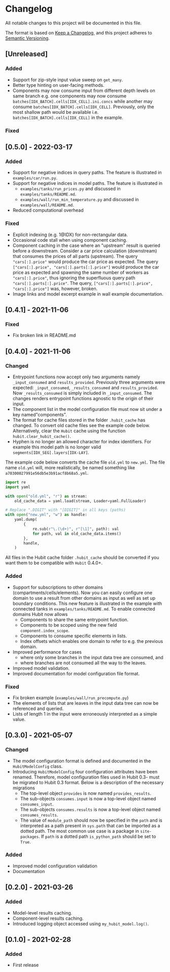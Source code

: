 # Changelog

All notable changes to this project will be documented in this file.

The format is based on [Keep a Changelog](https://keepachangelog.com/en/1.0.0/),
and this project adheres to [Semantic Versioning](https://semver.org/spec/v2.0.0.html).

## [Unreleased]

### Added

- Support for zip-style input value sweep on `get_many`.
- Better type hinting on user-facing methods.
- Components may now consume input from different depth levels on same branch e.g. one components may now consume `batches[IDX_BATCH].cells[IDX_CELL].ini.concs` while another may consume `batches[IDX_BATCH].cells[IDX_CELL]`. Previously, only the most shallow path would be available i.e. `batches[IDX_BATCH].cells[IDX_CELL]` in the example.

### Fixed

## [0.5.0] - 2022-03-17

### Added

- Support for negative indices in query paths. The feature is illustrated in `examples/car/run.py`.
- Support for negative indices in model paths. The feature is illustrated in
  - `examples/tanks/run_prices.py` and discussed in `examples/tanks/README.md`.
  - `examples/wall/run_min_temperature.py` and discussed in `examples/wall/README.md`.
- Reduced computational overhead

### Fixed

- Explicit indexing (e.g. 1@IDX) for non-rectangular data.
- Occasional code stall when using component caching.
- Component caching in the case where an "upstream" result is queried
before a downstream. Consider a car price calculation (downstream) that consumes the prices of
all parts (upstream). The query `"cars[:].price"` would produce the car price as expected. The query `["cars[:].price", "cars[:].parts[:].price"]` would produce the car price as expected and spawning the same number of workers as `"cars[:].price"`, thus ignoring the superfluous query path `"cars[:].parts[:].price"`. The query, `["cars[:].parts[:].price", "cars[:].price"]` was, however, broken.
- Image links and model excerpt example in wall example documentation.

## [0.4.1] - 2021-11-06

### Fixed

- Fix broken link in README.md

## [0.4.0] - 2021-11-06

### Changed

- Entrypoint functions now accept only two arguments namely `_input_consumed` and `results_provided`. Previously three arguments were expected: `_input_consumed`, `_results_consumed` and `results_provided`. Now `_results_consumed` is simply included in `_input_consumed`. The changes renders entrypoint functions agnostic to the origin of their input.
- The component list in the model configuration file must now sit under a key named"components".
- The format for cache files stored in the folder `.hubit_cache` has changed. To convert old cache files see the example code below. Alternatively, clear the `Hubit` cache using the function `hubit.clear_hubit_cache()`.
- Hyphen is no longer an allowed character for index identifiers. For example this model path is no longer valid `segments[IDX_SEG].layers[IDX-LAY]`.

The example code below converts the cache file `old.yml` to `new.yml`. The file name `old.yml` will, more realistically, be named something like `a70300027991e56db5e3b91acf8b68a5.yml`.

```python
import re
import yaml

with open("old.yml", "r") as stream:
    old_cache_data = yaml.load(stream, Loader=yaml.FullLoader)

# Replace ".DIGIT" with "[DIGIT]" in all keys (paths)
with open("new.yml", "w") as handle:
    yaml.dump(
        {
            re.sub(r"\.(\d+)", r"[\1]", path): val
            for path, val in old_cache_data.items()
        },
        handle,
    )
```

All files in the Hubit cache folder `.hubit_cache` should be converted if you want them to be compatible with `Hubit` 0.4.0+.

### Added

- Support for subscriptions to other domains (compartments/cells/elements). Now you can easily configure one domain to use a result from other domains as input as well as set up boundary conditions. This new feature is illustrated in the example with connected tanks in `examples/tanks/README.md`. To enable connected domains Hubit now allows
  - Components to share the same entrypoint function.
  - Components to be scoped using the new field `component.index_scope`.
  - Components to consume specific elements in lists.
  - Index offsets which enables one domain to refer to e.g. the previous domain.
- Improved performance for cases
  - where only some branches in the input data tree are consumed, and
  - where branches are not consumed all the way to the leaves.
- Improved model validation.
- Improved documentation for model configuration file format.

### Fixed

- Fix broken example (`examples/wall/run_precompute.py`)
- The elements of lists that are leaves in the input data tree can now be referenced and queried.
- Lists of length 1 in the input were erroneously interpreted as a simple value.

## [0.3.0] - 2021-05-07

### Changed

- The model configuration format is defined and documented in the `HubitModelConfig` class.
- Introducing `HubitModelConfig` four configuration attributes have been renamed. Therefore, model configuration files used in Hubit 0.3- must be migrated to Hubit 0.3 format. Below is a description of the necessary migrations
  - The top-level object `provides` is now named `provides_results`.
  - The sub-objects `consumes.input` is now a top-level object named `consumes_input`.
  - The sub-objects `consumes.results` is now a top-level object named `consumes_results`.
  - The value of `module_path` should now be specified in the `path` and is interpreted as a path present in `sys.path` that can be imported as a dotted path.
    The most common use case is a package in `site-packages`. If `path` is a dotted path
    `is_python_path` should be set to `True`.

### Added

- Improved model configuration validation
- Documentation

## [0.2.0] - 2021-03-26

### Added

- Model-level results caching.
- Component-level results caching.
- Introduced logging object accessed using `my_hubit_model.log()`.

## [0.1.0] - 2021-02-28

### Added

- First release
